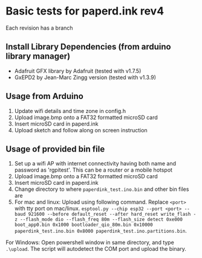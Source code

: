 # Basic tests for paperd.ink rev4
Each revision has a branch

## Install Library Dependencies (from arduino library manager)
  - Adafruit GFX library by Adafruit (tested with v1.7.5)
  - GxEPD2 by Jean-Marc Zingg version (tested with v1.3.9)

## Usage from Arduino
1) Update wifi details and time zone in config.h
2) Upload image.bmp onto a FAT32 formatted microSD card
3) Insert microSD card in paperd.ink
4) Upload sketch and follow along on screen instruction

## Usage of provided bin file
1) Set up a wifi AP with internet connectivity having both name and password as 'rgpitest'.
   This can be a router or a mobile hotspot
2) Upload image.bmp onto a FAT32 formatted microSD card
3) Insert microSD card in paperd.ink
4) Change directory to where `paperdink_test.ino.bin` and other bin files are
5) For mac and linux: Upload using following command. Replace ``<port>`` with tty port on mac/linux.
``esptool.py --chip esp32 --port <port> --baud 921600 --before default_reset --after hard_reset write_flash -z --flash_mode dio --flash_freq 80m --flash_size detect 0xe000 boot_app0.bin 0x1000 bootloader_qio_80m.bin 0x10000 paperdink_test.ino.bin 0x8000 paperdink_test.ino.partitions.bin``.
  
  For Windows: Open powershell window in same directory, and type ``.\upload``. The script will autodetect the COM port and upload the binary.
